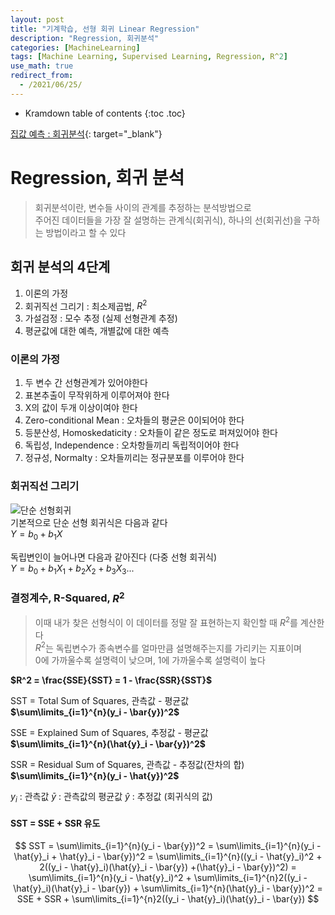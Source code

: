 ```yaml
---
layout: post
title: "기계학습, 선형 회귀 Linear Regression"
description: "Regression, 회귀분석"
categories: [MachineLearning]
tags: [Machine Learning, Supervised Learning, Regression, R^2]
use_math: true
redirect_from:
  - /2021/06/25/
---
```


* Kramdown table of contents
{:toc .toc}

[집값 예측 : 회귀분석](https://www.kaggle.com/s1hyeon/house-price-regression/edit "캐글, House Price Predict"){: target="_blank"}    


# Regression, 회귀 분석    
> 회귀분석이란, 변수들 사이의 관계를 추정하는 분석방법으로    
> 주어진 데이터들을 가장 잘 설명하는 관계식(회귀식), 하나의 선(회귀선)을 구하는 방법이라고 할 수 있다


## 회귀 분석의 4단계
1. 이론의 가정    
2. 회귀직선 그리기 : 최소제곱법, $R^2$    
3. 가설검정 : 모수 추정 (실제 선형관계 추정)    
4. 평균값에 대한 예측, 개별값에 대한 예측    


### 이론의 가정    
1. 두 변수 간 선형관계가 있어야한다
2. 표본추출이 무작위하게 이루어져야 한다
3. X의 값이 두개 이상이여야 한다
4. Zero-conditional Mean : 오차들의 평균은 0이되어야 한다
5. 등분산성, Homoskedaticity : 오차들이 같은 정도로 퍼져있어야 한다
6. 독립성, Independence : 오차항들끼리 독립적이어야 한다
7. 정규성, Normalty : 오차들끼리는 정규분포를 이루어야 한다


### 회귀직선 그리기

![단순 선형회귀](https://img1.daumcdn.net/thumb/R720x0.q80/?scode=mtistory2&fname=http%3A%2F%2Fcfile7.uf.tistory.com%2Fimage%2F997E924F5CDBC1A6283C93)    
기본적으로 단순 선형 회귀식은 다음과 같다    
$Y = b_{0} + b_{1}X$       

독립변인이 늘어나면 다음과 같아진다 (다중 선형 회귀식)    
$Y = b_{0} + b_{1}X_{1} + b_{2}X_{2} + b_{3}X_{3} ...$    

### 결정계수, R-Squared, $R^2$
> 이때 내가 찾은 선형식이 이 데이터를 정말 잘 표현하는지 확인할 때 $R^2$를 계산한다    
> $R^2$는 독립변수가 종속변수를 얼마만큼 설명해주는지를 가리키는 지표이며    
> 0에 가까울수록 설명력이 낮으며, 1에 가까울수록 설명력이 높다    
  
**$R^2 = \frac{SSE}{SST} = 1 - \frac{SSR}{SST}$**    
  
SST = Total Sum of Squares, 관측값 - 평균값     
**$\sum\limits_{i=1}^{n}(y_i - \bar{y})^2$**    
    
SSE = Explained Sum of Squares, 추정값 - 평균값   
**$\sum\limits_{i=1}^{n}(\hat{y}_i - \bar{y})^2$**    
    
SSR = Residual Sum of Squares, 관측값 - 추정값(잔차의 합)    
**$\sum\limits_{i=1}^{n}(y_i - \hat{y})^2$**    
    
$y_i$ : 관측값
$\bar{y}$ : 관측값의 평균값
$\hat{y}$ : 추정값 (회귀식의 값)

#### SST = SSE + SSR 유도

$$
SST = \sum\limits_{i=1}^{n}(y_i - \bar{y})^2    
= \sum\limits_{i=1}^{n}(y_i - \hat{y}_i + \hat{y}_i - \bar{y})^2    
= \sum\limits_{i=1}^{n}((y_i - \hat{y}_i)^2 + 2((y_i - \hat{y}_i)(\hat{y}_i - \bar{y}) +(\hat{y}_i - \bar{y})^2)    
= \sum\limits_{i=1}^{n}(y_i - \hat{y}_i)^2 + \sum\limits_{i=1}^{n}2((y_i - \hat{y}_i)(\hat{y}_i - \bar{y}) + \sum\limits_{i=1}^{n}(\hat{y}_i - \bar{y})^2
= SSE + SSR + \sum\limits_{i=1}^{n}2((y_i - \hat{y}_i)(\hat{y}_i - \bar{y})
$$
